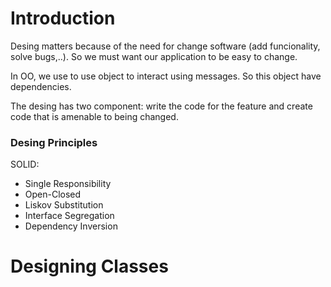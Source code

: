 # Introduction
Desing matters because of the need for change software (add
funcionality, solve bugs,..). So we must want our application to be easy
to change.

In OO, we use to use object to interact using messages. So this object
have dependencies.

The desing has two component: write the code for the feature and create
code that is amenable to being changed.

### Desing Principles
SOLID:
  - Single Responsibility
  - Open-Closed
  - Liskov Substitution
  - Interface Segregation
  - Dependency Inversion

# Designing Classes




